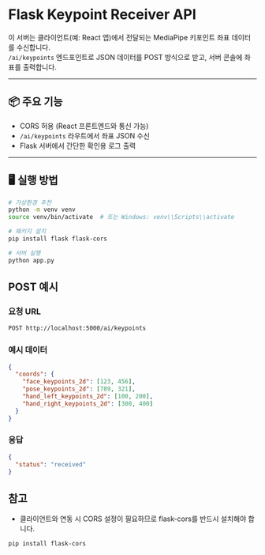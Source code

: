# Flask Keypoint Receiver API

이 서버는 클라이언트(예: React 앱)에서 전달되는 MediaPipe 키포인트 좌표 데이터를 수신합니다.  
`/ai/keypoints` 엔드포인트로 JSON 데이터를 POST 방식으로 받고, 서버 콘솔에 좌표를 출력합니다.

---

## 📦 주요 기능

- CORS 허용 (React 프론트엔드와 통신 가능)
- `/ai/keypoints` 라우트에서 좌표 JSON 수신
- Flask 서버에서 간단한 확인용 로그 출력

---

## 🖥️ 실행 방법

```bash
# 가상환경 추천
python -m venv venv
source venv/bin/activate  # 또는 Windows: venv\\Scripts\\activate

# 패키지 설치
pip install flask flask-cors

# 서버 실행
python app.py
```

## POST 예시

### 요청 URL
```bash
POST http://localhost:5000/ai/keypoints
```
### 예시 데이터
```json
{
  "coords": {
    "face_keypoints_2d": [123, 456],
    "pose_keypoints_2d": [789, 321],
    "hand_left_keypoints_2d": [100, 200],
    "hand_right_keypoints_2d": [300, 400]
  }
}
```
### 응답
```json
{
  "status": "received"
}
```

## 참고
- 클라이언트와 연동 시 CORS 설정이 필요하므로 flask-cors를 반드시 설치해야 합니다.
```bash
pip install flask-cors
```

